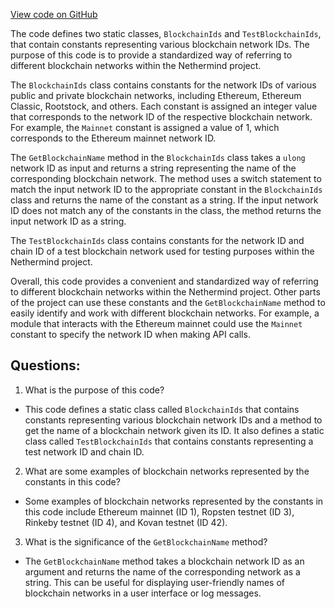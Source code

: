 [View code on GitHub](https://github.com/NethermindEth/nethermind/src/Nethermind/Nethermind.Core/BlockchainIds.cs)

The code defines two static classes, `BlockchainIds` and `TestBlockchainIds`, that contain constants representing various blockchain network IDs. The purpose of this code is to provide a standardized way of referring to different blockchain networks within the Nethermind project.

The `BlockchainIds` class contains constants for the network IDs of various public and private blockchain networks, including Ethereum, Ethereum Classic, Rootstock, and others. Each constant is assigned an integer value that corresponds to the network ID of the respective blockchain network. For example, the `Mainnet` constant is assigned a value of 1, which corresponds to the Ethereum mainnet network ID.

The `GetBlockchainName` method in the `BlockchainIds` class takes a `ulong` network ID as input and returns a string representing the name of the corresponding blockchain network. The method uses a switch statement to match the input network ID to the appropriate constant in the `BlockchainIds` class and returns the name of the constant as a string. If the input network ID does not match any of the constants in the class, the method returns the input network ID as a string.

The `TestBlockchainIds` class contains constants for the network ID and chain ID of a test blockchain network used for testing purposes within the Nethermind project.

Overall, this code provides a convenient and standardized way of referring to different blockchain networks within the Nethermind project. Other parts of the project can use these constants and the `GetBlockchainName` method to easily identify and work with different blockchain networks. For example, a module that interacts with the Ethereum mainnet could use the `Mainnet` constant to specify the network ID when making API calls.
## Questions: 
 1. What is the purpose of this code?
- This code defines a static class called `BlockchainIds` that contains constants representing various blockchain network IDs and a method to get the name of a blockchain network given its ID. It also defines a static class called `TestBlockchainIds` that contains constants representing a test network ID and chain ID.

2. What are some examples of blockchain networks represented by the constants in this code?
- Some examples of blockchain networks represented by the constants in this code include Ethereum mainnet (ID 1), Ropsten testnet (ID 3), Rinkeby testnet (ID 4), and Kovan testnet (ID 42).

3. What is the significance of the `GetBlockchainName` method?
- The `GetBlockchainName` method takes a blockchain network ID as an argument and returns the name of the corresponding network as a string. This can be useful for displaying user-friendly names of blockchain networks in a user interface or log messages.